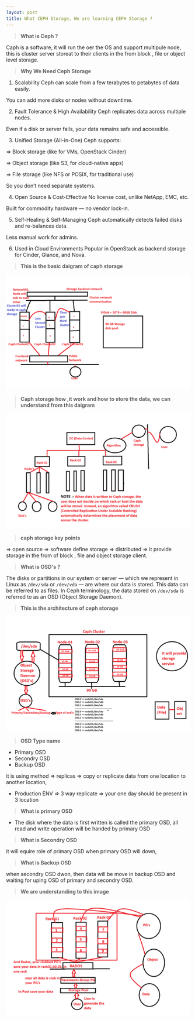 ```yaml
---
layout: post
title: What CEPH Storage, We are learning CEPH Storage ?
---
```


> **What is Ceph ?**

 Caph is a software, it will run the oer the OS and support multipule node, this is cluster server storeat to their clients in the from block , file or object level storage.

> **Why We Need Ceph Storage**

1. Scalability
Ceph can scale from a few terabytes to petabytes of data easily.

You can add more disks or nodes without downtime.

2. Fault Tolerance & High Availability
Ceph replicates data across multiple nodes.

Even if a disk or server fails, your data remains safe and accessible.

3. Unified Storage (All-in-One)
Ceph supports:

  => Block storage (like for VMs, OpenStack Cinder)

  => Object storage (like S3, for cloud-native apps)

  => File storage (like NFS or POSIX, for traditional use)

So you don’t need separate systems.

4. Open Source & Cost-Effective
No license cost, unlike NetApp, EMC, etc.

Built for commodity hardware — no vendor lock-in.

5. Self-Healing & Self-Managing
Ceph automatically detects failed disks and re-balances data.

Less manual work for admins.

6. Used in Cloud Environments
Popular in OpenStack as backend storage for Cinder, Glance, and Nova.


> **This is the basic daigram of caph storage**

![Image](../images/Caph-01.png)

> **Caph storage how ,it work and how to store the data, we can understand from this daigram**

![](../images/Ceph-02.png)

> **caph storage key points**

=> open source
=> software define storage
=> distributed
=> it provide storage in the from of block , file and object storage client.

> **What is OSD's ?**

The disks or partitions in our system or server — which we represent in Linux as `/dev/sda` or `/dev/vda` — are where our data is stored. This data can be referred to as files. In Ceph terminology, the data stored on `/dev/sda` is referred to as an OSD (Object Storage Daemon).


> **This is the architecture of ceph storage**

![](../images/Architecture%20of%20caph.png)

> **OSD Type name**

- Primary OSD
- Secondry OSD
- Backup OSD

it is using method => replicas => copy or replicate data from one location to another location,

- Production ENV => 3 way replicate => your one day should be present in 3 location

> **What is primary OSD**

- The disk where the data is first written is called the primary OSD, all read and write operation will be handed by primary OSD

> **What is Secondry OSD**

it will equire role of primary OSD when primary OSD will down,

> **What is Backup OSD**

when secondry OSD dwon, then data will be move in backup OSD and waiting for uping OSD of primary and secondry OSD.

> **We are understanding to this image**

![](../images/How%20save%20your%20data%20in%20ceph%20storage.png)



